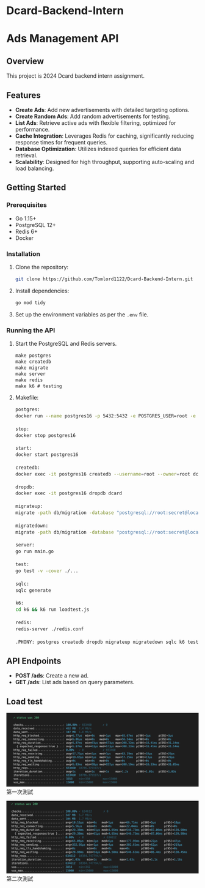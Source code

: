 # Dcard-Backend-Intern

# Ads Management API

## Overview

This project is 2024 Dcard backend intern assignment.

## Features

- **Create Ads**: Add new advertisements with detailed targeting options.
- **Create Random Ads**: Add random advertisements for testing.
- **List Ads**: Retrieve active ads with flexible filtering, optimized for performance.
- **Cache Integration**: Leverages Redis for caching, significantly reducing response times for frequent queries.
- **Database Optimization**: Utilizes indexed queries for efficient data retrieval.
- **Scalability**: Designed for high throughput, supporting auto-scaling and load balancing.

## Getting Started

### Prerequisites

- Go 1.15+
- PostgreSQL 12+
- Redis 6+
- Docker

### Installation

1. Clone the repository:

   ```bash
   git clone https://github.com/Tomlord1122/Dcard-Backend-Intern.git
   ```

2. Install dependencies:
   ```bash
   go mod tidy
   ```
3. Set up the environment variables as per the `.env` file.

### Running the API

1.  Start the PostgreSQL and Redis servers.
    ```
    make postgres
    make createdb
    make migrate
    make server
    make redis
    make k6 # testing
    ```
2.  Makefile:


    ```bash
    postgres:
    docker run --name postgres16 -p 5432:5432 -e POSTGRES_USER=root -e  POSTGRES_PASSWORD=secret -d postgres:latest

    stop:
    docker stop postgres16

    start:
    docker start postgres16

    createdb:
    docker exec -it postgres16 createdb --username=root --owner=root dcard

    dropdb:
    docker exec -it postgres16 dropdb dcard

    migrateup:
    migrate -path db/migration -database "postgresql://root:secret@localhost:5432/dcard?sslmode=disable" -verbose up

    migratedown:
    migrate -path db/migration -database "postgresql://root:secret@localhost:5432/dcard?sslmode=disable" -verbose down

    server:
    go run main.go

    test:
    go test -v -cover ./...

    sqlc:
    sqlc generate

    k6:
    cd k6 && k6 run loadtest.js

    redis:
    redis-server ./redis.conf

    .PHONY: postgres createdb dropdb migrateup migratedown sqlc k6 test server stop start
    ```

## API Endpoints

- **POST /ads**: Create a new ad.
- **GET /ads**: List ads based on query parameters.

## Load test

![](/asset/test.png)
第一次測試

![](/asset/test2.png)
第二次測試
